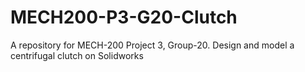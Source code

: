 # MECH200-P3-G20-Clutch
A repository for MECH-200 Project 3, Group-20. Design and model a centrifugal clutch on Solidworks
